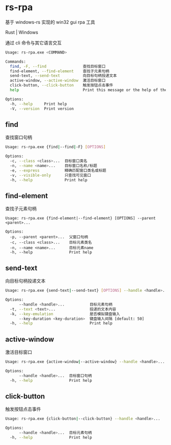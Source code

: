 # rs-rpa

基于 windows-rs 实现的 win32 gui rpa 工具

Rust | Windows

通过 cli 命令与其它语言交互

```bash
Usage: rs-rpa.exe <COMMAND>

Commands:
  find, -F, --find                查找目标窗口
  find-element, --find-element    查找子元素句柄
  send-text, --send-text          向目标句柄投递文本
  active-window, --active-window  激活目标窗口
  click-button, --click-button    触发按钮点击事件
  help                            Print this message or the help of the given subcommand(s)

Options:
  -h, --help     Print help
  -V, --version  Print version
```

## find

查找窗口句柄

```bash
Usage: rs-rpa.exe {find|--find|-F} [OPTIONS]

Options:
  -c, --class <class>...  目标窗口类名
  -n, --name <name>...    目标窗口名称/标题
  -e, --express           精确匹配窗口类名或标题
  -v, --visible-only      只查找可见窗口
  -h, --help              Print help
```

## find-element

查找子元素句柄

```
Usage: rs-rpa.exe {find-element|--find-element} [OPTIONS] --parent <parent>...

Options:
  -p, --parent <parent>...  父窗口句柄
  -c, --class <class>...    目标元素类名
  -n, --name <name>...      目标元素name
  -h, --help                Print help
```

## send-text

向目标句柄投递文本

```bash
Usage: rs-rpa.exe {send-text|--send-text} [OPTIONS] --handle <handle>...

Options:
      --handle <handle>...           目标元素句柄
  -t, --text <text>...               投递的文本内容
  -k, --key-emulation                是否模拟键盘输入
      --key-duration <key-duration>  键盘输入间隔 [default: 50]
  -h, --help                         Print help
```

## active-window

激活目标窗口

```bash
Usage: rs-rpa.exe {active-window|--active-window} --handle <handle>...

Options:
      --handle <handle>...  目标窗口句柄
  -h, --help                Print help
```

## click-button

触发按钮点击事件

```bash
Usage: rs-rpa.exe {click-button|--click-button} --handle <handle>...

Options:
      --handle <handle>...  目标元素句柄
  -h, --help                Print help
```

